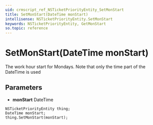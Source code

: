 ```yaml
---
uid: crmscript_ref_NSTicketPriorityEntity_SetMonStart
title: SetMonStart(DateTime monStart)
intellisense: NSTicketPriorityEntity.SetMonStart
keywords: NSTicketPriorityEntity, GetMonStart
so.topic: reference
---
```


# SetMonStart(DateTime monStart)

The work hour start for Mondays. Note that only the time part of the DateTime is used

## Parameters

* **monStart** DateTime

```crmscript
NSTicketPriorityEntity thing;
DateTime monStart;
thing.SetMonStart(monStart);
```

